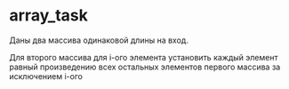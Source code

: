 # array_task
 Даны два массива одинаковой длины на вход. 
 
 Для второго массива для i-ого элемента установить каждый элемент равный произведению всех остальных элементов первого массива за исключением i-ого
